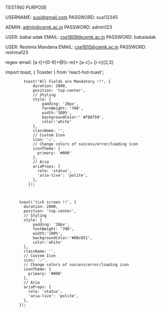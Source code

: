 TESTING PURPOSE

USERNAME:	susi@gmail.com
PASSWORD:	susi12345	


ADMIN:      admin@cemk.ac.in
PASSWORD:   admin123

USER:       babai adak 
EMAIL:      cse1809@cemk.ac.in
PASSWORD:   babaiadak


USER:       Reshma Mandana 
EMAIL:      cse1810@cemk.ac.in
PASSWORD:   reshma123

regex-email:      [a-t]+[0-9]+@[c-m]+\.[a-c]+\.[i-n]{2,3}

import toast, { Toaster } from 'react-hot-toast';

<!--

<Toaster  position="top-right" reverseOrder={false}  />


-->
            toast("All Fields are Mandatory !!", {
                duration: 2000,
                position: 'top-center',
                // Styling
                style: {
                    padding: '20px',
                    fontWeight: '700',
                    width:'100%',
                    backgroundColor:' #f80759',
                    color:'white'
                },
                className: '',
                // Custom Icon
                icon: '⚠',
                // Change colors of success/error/loading icon
                iconTheme: {
                  primary: '#000'
                },
                // Aria
                ariaProps: {
                  role: 'status',
                  'aria-live': 'polite',
                },
              });



          toast('tick screen !!', {
            duration: 2000,
            position: 'top-center',
            // Styling
            style: {
                padding: '20px',
                fontWeight: '700',
                width:'100%',
                backgroundColor:'#00c851',
                color:'white'
            },
            className: '',
            // Custom Icon
            icon: '✅',
            // Change colors of success/error/loading icon
            iconTheme: {
              primary: '#000'
            },
            // Aria
            ariaProps: {
              role: 'status',
              'aria-live': 'polite',
            },
          });

